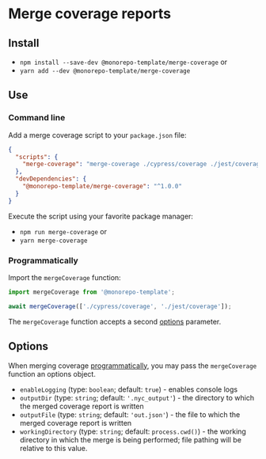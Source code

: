 # Merge coverage reports

## Install

- `npm install --save-dev @monorepo-template/merge-coverage` or
- `yarn add --dev @monorepo-template/merge-coverage`

## Use

### Command line

Add a merge coverage script to your `package.json` file:

```json
{
  "scripts": {
    "merge-coverage": "merge-coverage ./cypress/coverage ./jest/coverage"
  },
  "devDependencies": {
    "@monorepo-template/merge-coverage": "^1.0.0"
  }
}
```

Execute the script using your favorite package manager:

- `npm run merge-coverage` or
- `yarn merge-coverage`

### Programmatically

Import the `mergeCoverage` function:

```javascript
import mergeCoverage from '@monorepo-template';

await mergeCoverage(['./cypress/coverage', './jest/coverage']);
```

The `mergeCoverage` function accepts a second [options](#options) parameter.

## Options

When merging coverage [programmatically](#programmatically), you may pass the
`mergeCoverage` function an options object.

- `enableLogging` (type: `boolean`; default: `true`) - enables console logs
- `outputDir` (type: `string`; default: `'.nyc_output'`) - the directory to
  which the merged coverage report is written
- `outputFile` (type: `string`; default: `'out.json'`) - the file to which the
  merged coverage report is written
- `workingDirectory` (type: `string`; default: `process.cwd()`) - the working
  directory in which the merge is being performed; file pathing will be relative
  to this value.

